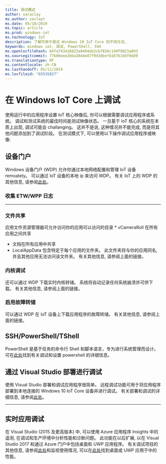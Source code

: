 ```yaml
---
title: 调试概述
author: saraclay
ms.author: saclayt
ms.date: 05/10/2019
ms.topic: article
ms.prod: windows-iot
ms.technology: IoT
description: 了解可用于调试 Windows 10 IoT Core 的不同方式。
keywords: windows iot, 调试, PowerShell, SSH
ms.openlocfilehash: 64fa743416823a849deb2cb7826c149f9023a893
ms.sourcegitcommit: 77b86eee2bba3844e87f9d3dbef816761ddf0dd9
ms.translationtype: MT
ms.contentlocale: zh-CN
ms.lasthandoff: 05/11/2019
ms.locfileid: "65535827"
---
```

# <a name="debugging-on-windows-iot-core"></a>在 Windows IoT Core 上调试
使用运行中的应用程序设置 IoT 核心映像后, 你可以根据需要调试应用程序或系统。 调试和测试系统的最佳时间是测试映像状态。 一旦基于 IoT 核心的系统在本质上出现, 调试可能会 challanging。 这并不是说, 这种情况并不能完成, 而是将其他问题添加到了调试阶段。 在测试模式下, 可以使用以下操作调试应用程序或映像:

## <a name="device-portal"></a>设备门户
Windows 设备门户 (WDP) 允许你通过本地网络配置和管理 IoT 设备 remoately。 可以通过 IoT 设备的本地 ip 来访问 WDP。 有关 IoT 上的 WDP 的其他信息, 请参阅[此处](https://docs.microsoft.com/en-us/windows/iot-core/manage-your-device/DevicePortal)。

### <a name="collecting-etw--wpp-logs"></a>收集 ETW/WPP 日志 
-----

### <a name="file-sharing"></a>文件共享
应用文件资源管理器可允许访问你的应用可以访问的目录 * vCameraRoll 在所有应用之间共享
* 文档在所有应用中共享
* LocalAppData 包含特定于每个应用的文件夹。 此文件夹将与你的应用同名, 并且其他应用无法访问该文件夹。
有关其他信息, 请参阅上面的链接。

### <a name="kernel-debug"></a>内核调试
还可以通过 WDP 下载实时内核转储。 系统将自动记录任何系统崩溃并可供下载。 有关其他信息, 请参阅上面的链接。

### <a name="enable-crash-dump"></a>启用故障转储
可以通过 WDP 在 IoT 设备上下载应用程序的故障转储。 有关其他信息, 请参阅上面的链接。

## <a name="sshpowershelltshell"></a>SSH/PowerShell/TShell
PowerShell 是基于任务的命令行 Shell 和脚本语言，专为进行系统管理而设计。 可在[此处](../connect-your-device/powershell.md)找到有关调试和设置 powershell 的详细信息。

## <a name="debug-through-visual-studio-deployment"></a>通过 Visual Studio 部署进行调试
使用 Visual Studio 部署和调试应用程序很简单。 远程调试功能可用于将应用程序部署到本地连接的 Windows 10 IoT Core 设备并进行调试。 有关部署和调试的详细信息, 请参阅[此处](../develop-your-app/RemoteDebugging.md)。

-----
## <a name="live-app-debug"></a>实时应用调试
在 Visual Studio (2015 及更高版本) 中, 可以使用 Azure 应用程序 Insights 中的遥测, 在调试和生产环境中分析性能和诊断问题。 此功能在以后扩展, 以在 Visual Studio 2017 和通过 Azure 门户中包括桌面和 UWP 应用程序。 有关调试项目的其他信息, 请参阅[此处](https://docs.microsoft.com/en-us/azure/azure-monitor/app/visual-studio)和监视使用情况, 可以在[此处](https://docs.microsoft.com/en-us/azure/azure-monitor/app/windows-desktop)找到桌面或 UWP 应用于中的性能。
